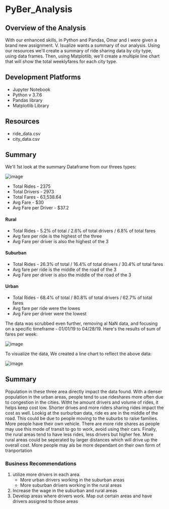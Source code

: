 # PyBer_Analysis
## Overview of the Analysis
 With our enhanced skills, in Python and Pandas, Omar and I were given a brand new assignment.  V. Isualize wants a summary of our analysis.
Using our resources we'll create a summary of ride sharing data by city type, using data frames. Then, using Matplotlib, we'll create a multiple line chart that will show the total weeklyfares for each city type.
## Development Platforms

 - Jupyter Notebook
 - Python v 3.7.6
 - Pandas library
 - Matplotlib Library

## Resources
 - ride_data.csv
 - city_data.csv

## Summary
We'll 1st look at the summary Dataframe from our threes types:

![image](https://user-images.githubusercontent.com/94253815/147363389-c7029d15-549b-4dd7-ae7b-c70029af9976.png)

- Total Rides - 2375
- Total Drivers - 2973
- Total Fares - 63,538.64
- Avg Fare - $30
- Avg Fare per Driver - $37.2

#### Rural
 - Total Rides - 5.2% of total / 2.6% of total drivers / 6.8% of total fares
 - Avg fare per ride is the highest of the three
 - Avg Fare per driver is also the highest of the 3
#### Suburban
 - Total Rides - 26.3% of total / 16.4% of total drivers / 30.4% of total fares
 - Avg fare per ride is the middle of the road of the 3
 - Avg Fare per driver is also the middle of the road of the 3
#### Urban
- Total Rides - 68.4% of total / 80.8% of total drivers / 62.7% of total fares
 - Avg fare per ride were the lowes
 - Avg Fare per driver were the lowest

The data was scrubbed even further, removing al NaN data, and focusing on a specific timeframe - 01/01/19 to 04/28/19.  Here's the results of sum of fares per week:


![image](https://user-images.githubusercontent.com/94253815/147364743-cc8e3152-127e-4894-96fd-c2535c3ce429.png)

To visualize the data, We created a line chart to reflect the above data:

![image](https://user-images.githubusercontent.com/94253815/147364919-2e7b43aa-a8e4-40d1-bac9-90c6862a413f.png)

## Summary

 Population in these three area directly impact the data found. With a denser population in the urban areas, people tend to use rideshares more often due to congestion in the cities.  Witht he amount drivers and volume of rides, it helps keep cost low.  Shorter drives and more riders sharing rides impact the cost as well.
  Lookig at the surburban data, ride es are in the middle of the road.  This could be due to people moving to the suburbs to raise families.  More people have their own vehicle.  There are more ride shares as people may use this mode of transit to go to work, avoid using their cars.
   Finally, the rural areas tend to have less rides, less drivers but higher fee.  More rural areas could be seperated by larger distances which will drive up the overall cost.  More people may als be more dependant on their own form of tranportation
### Business Recommendations
1. utilize more drivers in each area.
   - More urban drivers working in the suburban areas
   - More suburban drivers working in the rural areas
2. Increase the wage in the suburban and rural areas 
3. Develop areas where drivers work.  Map out certain areas and have drivers assigned to those areas


